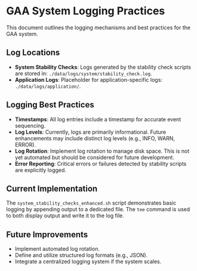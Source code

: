 # GAA System Logging Practices

This document outlines the logging mechanisms and best practices for the GAA system.

## Log Locations

- **System Stability Checks**: Logs generated by the stability check scripts are stored in: `./data/logs/system/stability_check.log`.
- **Application Logs**: Placeholder for application-specific logs: `./data/logs/application/`.

## Logging Best Practices

- **Timestamps**: All log entries include a timestamp for accurate event sequencing.
- **Log Levels**: Currently, logs are primarily informational. Future enhancements may include distinct log levels (e.g., INFO, WARN, ERROR).
- **Log Rotation**: Implement log rotation to manage disk space. This is not yet automated but should be considered for future development.
- **Error Reporting**: Critical errors or failures detected by stability scripts are explicitly logged.

## Current Implementation

The `system_stability_checks_enhanced.sh` script demonstrates basic logging by appending output to a dedicated file. The `tee` command is used to both display output and write it to the log file.

## Future Improvements

- Implement automated log rotation.
- Define and utilize structured log formats (e.g., JSON).
- Integrate a centralized logging system if the system scales.
